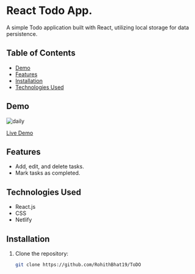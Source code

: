 # React Todo App.

A simple Todo application built with React, utilizing local storage for data persistence.

## Table of Contents

- [Demo](#demo)
- [Features](#features)
- [Installation](#installation)
- [Technologies Used](#technologies-used)


## Demo

![daily](https://github.com/RohithBhat19/ToDO/assets/88024795/9b90995a-287a-45ee-9623-1abf6e06ec07)

[Live Demo](https://resonant-beignet-5bbc8b.netlify.app/)


## Features

- Add, edit, and delete tasks.
- Mark tasks as completed.
  
## Technologies Used
- React.js
- CSS
- Netlify

## Installation

1. Clone the repository:

   ```bash
   git clone https://github.com/RohithBhat19/ToDO
